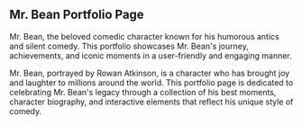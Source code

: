 ## Mr. Bean Portfolio Page ##

Mr. Bean, the beloved comedic character known for his humorous antics and silent comedy. This portfolio showcases Mr. Bean's journey, achievements, and iconic moments in a user-friendly and engaging manner.

Mr. Bean, portrayed by Rowan Atkinson, is a character who has brought joy and laughter to millions around the world. This portfolio page is dedicated to celebrating Mr. Bean's legacy through a collection of his best moments, character biography, and interactive elements that reflect his unique style of comedy.
